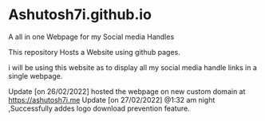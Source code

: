 # Ashutosh7i.github.io
A all in one Webpage for my Social media Handles


This repository Hosts a Website using github pages.

i will be using this website as to display all my social media handle links in a single webpage.

Update [on 26/02/2022] hosted the webpage on new custom domain at https://ashutosh7i.me 
Update [on 27/02/2022] @1:32 am night ,Successfully addes logo download prevention feature.
